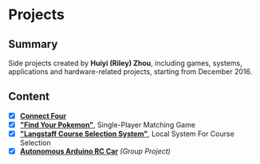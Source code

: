 # Projects
## Summary
Side projects created by **Huiyi (Riley) Zhou**, including games, systems, applications and hardware-related projects, starting from December 2016.
## Content
- [x] [**Connect Four**](https://github.com/RileyHYZ/Projects/tree/master/ConnectFour)   
- [x] [**"Find Your Pokemon"**](https://github.com/RileyHYZ/Projects/tree/master/FindYourPokemon), Single-Player Matching Game 
- [x] [**"Langstaff Course Selection System"**](https://github.com/RileyHYZ/Projects/tree/master/CourseSelectionSystem), Local System For Course Selection 
- [x] [**Autonomous Arduino RC Car**](https://github.com/RileyHYZ/Projects/tree/master/AutonomousRCCar) *(Group Project)*                                               
